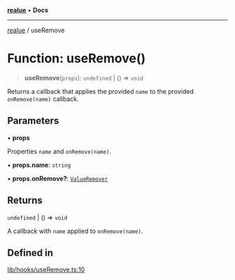 [**realue**](../README.md) • **Docs**

***

[realue](../README.md) / useRemove

# Function: useRemove()

> **useRemove**(`props`): `undefined` \| () => `void`

Returns a callback that applies the provided `name` to the provided `onRemove(name)` callback.

## Parameters

• **props**

Properties `name` and `onRemove(name)`.

• **props.name**: `string`

• **props.onRemove?**: [`ValueRemover`](../type-aliases/ValueRemover.md)

## Returns

`undefined` \| () => `void`

A callback with `name` applied to `onRemove(name)`.

## Defined in

[lib/hooks/useRemove.ts:10](https://github.com/nevoland/realue/blob/3f70cb4d9fb06b3cde8060aa67f306f2aaa9dc1d/lib/hooks/useRemove.ts#L10)
